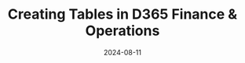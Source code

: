 ---
title: Creating Tables in D365 Finance & Operations
date: 2024-08-11
categories: [D365FO, Tables]
tags: [d365, tables]     # TAG names should always be lowercase
---